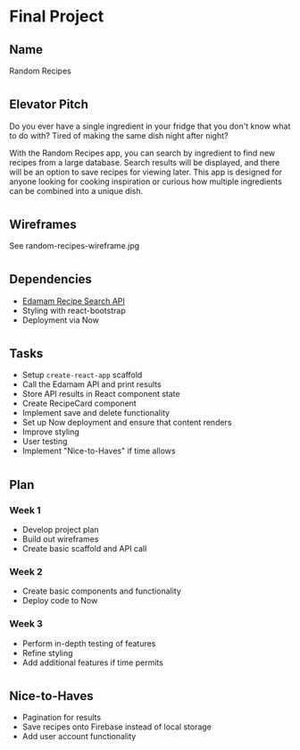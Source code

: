 # Final Project

## Name
Random Recipes
#
## Elevator Pitch
Do you ever have a single ingredient in your fridge that you don't know what to do with? Tired of making the same dish night after night? 

With the Random Recipes app, you can search by ingredient to find new recipes from a large database. Search results will be displayed, and there will be an option to save recipes for viewing later. This app is designed for anyone looking for cooking inspiration or curious how multiple ingredients can be combined into a unique dish.
#
## Wireframes
See random-recipes-wireframe.jpg
#
## Dependencies
* [Edamam Recipe Search API](https://api.edamam.com/search)
* Styling with react-bootstrap
* Deployment via Now
#
## Tasks
* Setup `create-react-app` scaffold
* Call the Edamam API and print results
* Store API results in React component state
* Create RecipeCard component
* Implement save and delete functionality
* Set up Now deployment and ensure that content renders
* Improve styling
* User testing
* Implement "Nice-to-Haves" if time allows
#
## Plan
### Week 1
* Develop project plan
* Build out wireframes
* Create basic scaffold and API call
### Week 2
* Create basic components and functionality
* Deploy code to Now
### Week 3
* Perform in-depth testing of features 
* Refine styling
* Add additional features if time permits
#
## Nice-to-Haves
* Pagination for results
* Save recipes onto Firebase instead of local storage
* Add user account functionality